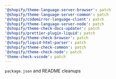 ```yaml
---
'@shopify/theme-language-server-browser': patch
'@shopify/theme-language-server-common': patch
'@shopify/codemirror-language-client': patch
'@shopify/theme-language-server-node': patch
'@shopify/theme-check-docs-updater': patch
'@shopify/prettier-plugin-liquid': patch
'@shopify/theme-check-browser': patch
'@shopify/liquid-html-parser': patch
'@shopify/theme-check-common': patch
'@shopify/theme-check-node': patch
'theme-check-vscode': patch
---
```


`package.json` and README cleanups
